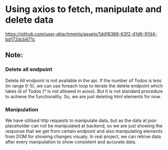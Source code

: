 # Using axios to fetch, manipulate and delete data




https://github.com/user-attachments/assets/1dd16366-63f2-41d9-97d4-bd172dcb671c





## Note:

### Delete all endpoint
Delete All endpoint is not available in the api. If the number of Todos is less (in range 0-5), we can use foreach loop to iterate the delete endpoint which takes id of Todos (* is not allowed in axios). But it is not standard procedure to achieve the functionality. 
So, we are just deleting html elements for now.

### Manipulation
We have utilised http requests to manipulate data, but as the data at json placeholder can not be manipulated at backend, so we are just showing the response that we get from certain endpoint and also manipulating elements from DOM for showing changes visualy. In real project, we can retrive data after every manipulation to show consistent and accurate data.
